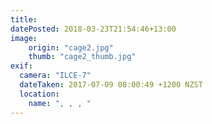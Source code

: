 ```yaml
---
title: 
datePosted: 2018-03-23T21:54:46+13:00
image: 
    origin: "cage2.jpg"
    thumb: "cage2_thumb.jpg"
exif:
  camera: "ILCE-7"
  dateTaken: 2017-07-09 08:00:49 +1200 NZST
  location:
    name: ", , , "
---
```



	